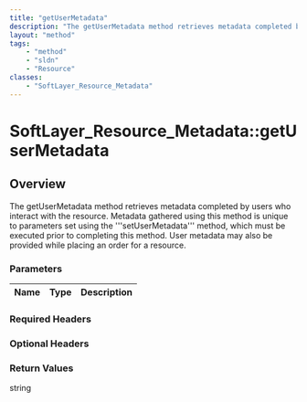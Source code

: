 ```yaml
---
title: "getUserMetadata"
description: "The getUserMetadata method retrieves metadata completed by users who interact with the resource. Metadata gathered using... "
layout: "method"
tags:
    - "method"
    - "sldn"
    - "Resource"
classes:
    - "SoftLayer_Resource_Metadata"
---
```

# SoftLayer_Resource_Metadata::getUserMetadata
## Overview 
The getUserMetadata method retrieves metadata completed by users who interact with the resource. Metadata gathered using this method is unique to parameters set using the '''setUserMetadata''' method, which must be executed prior to completing this method. User metadata may also be provided while placing an order for a resource. 

### Parameters 
|Name | Type | Description |
| --- | --- | --- |


### Required Headers

### Optional Headers

### Return Values
string


